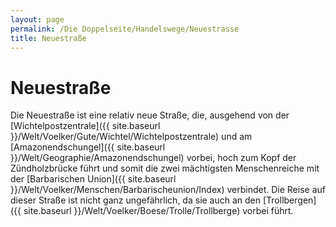 ```yaml
---
layout: page
permalink: /Die Doppelseite/Handelswege/Neuestrasse
title: Neuestraße
---
```


# Neuestraße

Die Neuestraße ist eine relativ neue Straße, die, ausgehend von der [Wichtelpostzentrale]({{ site.baseurl }}/Welt/Voelker/Gute/Wichtel/Wichtelpostzentrale) und am [Amazonendschungel]({{ site.baseurl }}/Welt/Geographie/Amazonendschungel) vorbei, hoch zum Kopf der Zündholzbrücke führt und somit die zwei mächtigsten Menschenreiche mit der [Barbarischen Union]({{ site.baseurl }}/Welt/Voelker/Menschen/Barbarischeunion/Index) verbindet. Die Reise auf dieser Straße ist nicht ganz ungefährlich, da sie auch an den [Trollbergen]({{ site.baseurl }}/Welt/Voelker/Boese/Trolle/Trollberge) vorbei führt.

